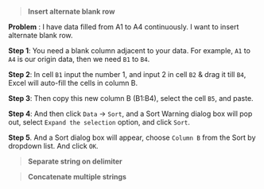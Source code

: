 > **Insert alternate blank row**

**Problem** : I have data filled from A1 to A4 continuously. I want to insert alternate blank row.

**Step 1**: You need a blank column adjacent to your data. For example, `A1` to `A4` is our origin data, then we need `B1` to `B4`.

**Step 2**: In cell `B1` input the number 1, and input 2 in cell `B2` & drag it till `B4`, Excel will auto-fill the cells in column B.

**Step 3**: Then copy this new column B (B1:B4), select the cell `B5`, and paste.

**Step 4**: And then click `Data` -> `Sort`, and a Sort Warning dialog box will pop out, select `Expand the selection` option, and click `Sort`.

**Step 5**. And a Sort dialog box will appear, choose `Column B` from the Sort by dropdown list. And click `OK`.

> **Separate string on delimiter**



> **Concatenate multiple strings**
